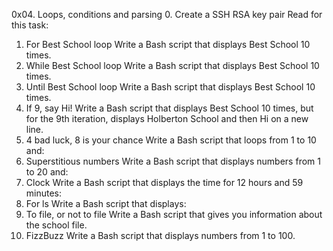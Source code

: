 0x04. Loops, conditions and parsing
0. Create a SSH RSA key pair
Read for this task:
1. For Best School loop
Write a Bash script that displays Best School 10 times.
2. While Best School loop
Write a Bash script that displays Best School 10 times.
3. Until Best School loop
Write a Bash script that displays Best School 10 times.
4. If 9, say Hi!
Write a Bash script that displays Best School 10 times, but for the 9th iteration, displays Holberton School and then Hi on a new line.
5. 4 bad luck, 8 is your chance
Write a Bash script that loops from 1 to 10 and:
6. Superstitious numbers
Write a Bash script that displays numbers from 1 to 20 and:
7. Clock
Write a Bash script that displays the time for 12 hours and 59 minutes:
8. For ls
Write a Bash script that displays:
9. To file, or not to file
Write a Bash script that gives you information about the school file.
10. FizzBuzz
Write a Bash script that displays numbers from 1 to 100.
